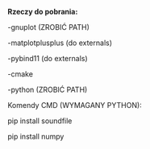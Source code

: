 **Rzeczy do pobrania:**

-gnuplot (ZROBIĆ PATH)

-matplotplusplus (do externals)

-pybind11 (do externals)

-cmake

-python (ZROBIĆ PATH)


Komendy CMD (WYMAGANY PYTHON):

pip install soundfile

pip install numpy
